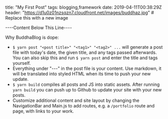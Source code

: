 title: "My First Post"
tags: blogging,framework
date: 2019-04-11T00:38:29Z
header: "https://d1u0z01nzsqzn7.cloudfront.net/images/buddhaz.jpg" # Replace this with a new image

----Content Below This Line----

Why BuddhaBlog is dope:
* `$ yarn post "<post title>" "<tag1>" "<tag2>" ...` will generate a post file with today's date, the given title, and any tags passed afterwards.  You can also skip this and run `$ yarn post` and enter the title and tags yourself.
* Everything under "---" in the post file is your content. Use markdown, it will be translated into styled HTML when its time to push your new update.
* `$ yarn build` compiles all posts and JS into static assets. After running `yarn build` you can push up to Github to update your site with your new posts.
* Customize additional content and site layout by changing the NavigationBar and Main.js to add routes, e.g. a `/portfolio` route and page, with links to your work.